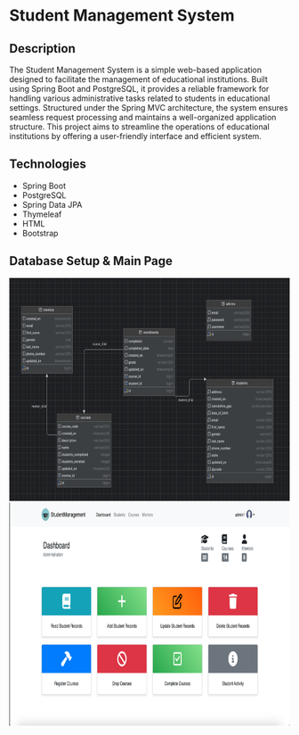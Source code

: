 # Student Management System

## Description

The Student Management System is a simple web-based application designed to facilitate the management of educational institutions. Built using Spring Boot and PostgreSQL, 
it provides a reliable framework for handling various administrative tasks related to students in educational settings. Structured under the Spring MVC architecture, the system ensures seamless request processing and maintains a well-organized application structure. This project aims to streamline the operations of educational institutions by offering a user-friendly interface and efficient system.

## Technologies

* Spring Boot
* PostgreSQL
* Spring Data JPA
* Thymeleaf
* HTML
* Bootstrap

## Database Setup & Main Page

<img src="/images/db_setup.png" alt="database setup" width="700px" height="400px">
<img src="/images/main_page.png" alt="main page" width="700px" height="400px">

